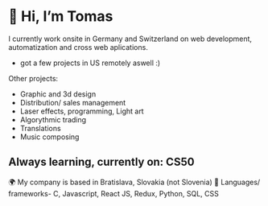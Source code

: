 👋 Hi, I’m Tomas
===============================
I currently work onsite in Germany and Switzerland on web development, automatization and cross web aplications.
- got a few projects in US remotely aswell :)

Other projects:
- Graphic and 3d design
- Distribution/ sales management
- Laser effects, programming, Light art
- Algorythmic trading
- Translations
- Music composing

Always learning, currently on:
CS50
-------------------------------
🌍 My company is based in Bratislava, Slovakia (not Slovenia)
🚀 Languages/ frameworks-  C, Javascript, React JS, Redux, Python, SQL, CSS


